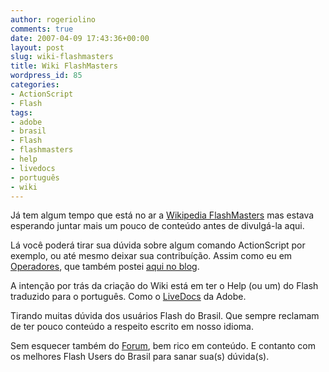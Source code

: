```yaml
---
author: rogeriolino
comments: true
date: 2007-04-09 17:43:36+00:00
layout: post
slug: wiki-flashmasters
title: Wiki FlashMasters
wordpress_id: 85
categories:
- ActionScript
- Flash
tags:
- adobe
- brasil
- Flash
- flashmasters
- help
- livedocs
- português
- wiki
---
```


Já tem algum tempo que está no ar a [Wikipedia FlashMasters](http://wiki.flashmasters.net/) mas estava esperando juntar mais um pouco de conteúdo antes de divulgá-la aqui.

Lá você poderá tirar sua dúvida sobre algum comando ActionScript por exemplo, ou até mesmo deixar sua contribuíção. Assim como eu em [Operadores](http://wiki.flashmasters.net/index.php?title=Operadores), que também postei [aqui no blog](http://rogeriolino.com/2007/03/24/actionscript-operadores/).

A intenção por trás da criação do Wiki está em ter o Help (ou um) do Flash traduzido para o português. Como o [LiveDocs](http://livedocs.adobe.com/flash/8/) da Adobe.

Tirando muitas dúvida dos usuários Flash do Brasil. Que sempre reclamam de ter pouco conteúdo a respeito escrito em nosso idioma.

Sem esquecer também do [Forum](www.flashmasters.net/forum), bem rico em conteúdo. E contanto com os melhores Flash Users do Brasil para sanar sua(s) dúvida(s).
